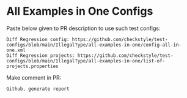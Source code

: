 # All Examples in One Configs
Paste below given to PR description to use such test configs:
```
Diff Regression config: https://github.com/checkstyle/test-configs/blob/main/IllegalType/all-examples-in-one/config-all-in-one.xml
Diff Regression projects: https://github.com/checkstyle/test-configs/blob/main/IllegalType/all-examples-in-one/list-of-projects.properties
```
Make comment in PR:
```
Github, generate report
```
